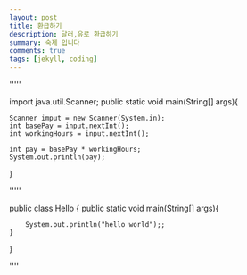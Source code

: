 ```yaml
---
layout: post
title: 환급하기 
description: 달러,유로 환급하기
summary: 숙제 입니다
comments: true
tags: [jekyll, coding]
---
```


'''''

import java.util.Scanner;
public static void main(String[] args){

    Scanner imput = new Scanner(System.in);
    int basePay = input.nextInt();
    int workingHours = input.nextInt();

    int pay = basePay * workingHours;
    System.out.println(pay);

}

'''''


public class Hello {
    public static void main(String[] args){

        System.out.println("hello world");;
    }
}

''''